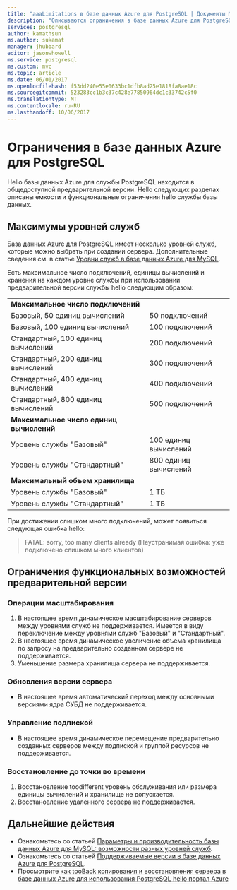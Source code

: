 ```yaml
---
title: "aaaLimitations в базе данных Azure для PostgreSQL | Документы Microsoft"
description: "Описываются ограничения в базе данных Azure для PostgreSQL."
services: postgresql
author: kamathsun
ms.author: sukamat
manager: jhubbard
editor: jasonwhowell
ms.service: postgresql
ms.custom: mvc
ms.topic: article
ms.date: 06/01/2017
ms.openlocfilehash: f53dd240e55e0633bc1dfb8ad25e1818fa8ae18c
ms.sourcegitcommit: 523283cc1b3c37c428e77850964dc1c33742c5f0
ms.translationtype: MT
ms.contentlocale: ru-RU
ms.lasthandoff: 10/06/2017
---
```

# <a name="limitations-in-azure-database-for-postgresql"></a>Ограничения в базе данных Azure для PostgreSQL
Hello базы данных Azure для службы PostgreSQL находится в общедоступной предварительной версии. Hello следующих разделах описаны емкости и функциональные ограничения hello службы базы данных.

## <a name="service-tier-maximums"></a>Максимумы уровней служб
База данных Azure для PostgreSQL имеет несколько уровней служб, которые можно выбрать при создании сервера. Дополнительные сведения см. в статье [Уровни служб в базе данных Azure для MySQL](concepts-service-tiers.md).  

Есть максимальное число подключений, единицы вычислений и хранения на каждом уровне службы при использовании предварительной версии службы hello следующим образом: 

|                            |                   |
| :------------------------- | :---------------- |
| **Максимальное число подключений**        |                   |
| Базовый, 50 единиц вычислений     | 50 подключений    |
| Базовый, 100 единиц вычислений    | 100 подключений   |
| Стандартный, 100 единиц вычислений | 200 подключений   |
| Стандартный, 200 единиц вычислений | 300 подключений   |
| Стандартный, 400 единиц вычислений | 400 подключений   |
| Стандартный, 800 единиц вычислений | 500 подключений   |
| **Максимальное число единиц вычислений**      |                   |
| Уровень службы "Базовый"         | 100 единиц вычислений |
| Уровень службы "Стандартный"      | 800 единиц вычислений |
| **Максимальный объем хранилища**            |                   |
| Уровень службы "Базовый"         | 1 TБ              |
| Уровень службы "Стандартный"      | 1 TБ              |

При достижении слишком много подключений, может появиться следующая ошибка hello:
> FATAL: sorry, too many clients already (Неустранимая ошибка: уже подключено слишком много клиентов)

## <a name="preview-functional-limitations"></a>Ограничения функциональных возможностей предварительной версии
### <a name="scale-operations"></a>Операции масштабирования
1.  В настоящее время динамическое масштабирование серверов между уровнями служб не поддерживается. Имеется в виду переключение между уровнями служб "Базовый" и "Стандартный".
2.  В настоящее время динамическое увеличение объема хранилища по запросу на предварительно созданном сервере не поддерживается.
3.  Уменьшение размера хранилища сервера не поддерживается.

### <a name="server-version-upgrades"></a>Обновления версии сервера
- В настоящее время автоматический переход между основными версиями ядра СУБД не поддерживается.

### <a name="subscription-management"></a>Управление подпиской
- В настоящее время динамическое перемещение предварительно созданных серверов между подпиской и группой ресурсов не поддерживается.

### <a name="point-in-time-restore"></a>Восстановление до точки во времени
1.  Восстановление toodifferent уровень обслуживания или размера единицы вычислений и хранилище не допускается.
2.  Восстановление удаленного сервера не поддерживается.

## <a name="next-steps"></a>Дальнейшие действия
- Ознакомьтесь со статьей [Параметры и производительность базы данных Azure для MySQL: возможности разных уровней служб](concepts-service-tiers.md).
- Ознакомьтесь со статьей [Поддерживаемые версии в базе данных Azure для PostgreSQL](concepts-supported-versions.md).
- Просмотрите [как tooBack копирования и восстановления сервера в базе данных Azure для использования PostgreSQL hello портал Azure](howto-restore-server-portal.md)
